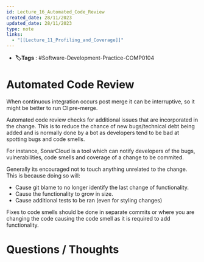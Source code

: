 ```yaml
---
id: Lecture_16_Automated_Code_Review
created_date: 28/11/2023
updated_date: 28/11/2023
type: note
links:
  - "[[Lecture_11_Profiling_and_Coverage]]"
---
```

* **🏷️Tags** : #Software-Development-Practice-COMP0104 
# Automated Code Review

When continuous integration occurs post merge it can be interruptive, so it might be better to run CI pre-merge.

Automated code review checks for additional issues that are incorporated in the change. This is to reduce the chance of new bugs/technical debt being added and is normally done by a bot as developers tend to be bad at spotting bugs and code smells.

For instance, SonarCloud is a tool which can notify developers of the bugs, vulnerabilities, code smells and coverage of a change to be commited.

Generally its encouraged not to touch anything unrelated to the change. This is because doing so will:
* Cause git blame to no longer identify the last change of functionality.
* Cause the functionality to grow in size.
* Cause additional tests to be ran (even for styling changes)

Fixes to code smells should be done in separate commits or where you are changing the code causing the code smell as it is required to add functionality. 

# Questions / Thoughts